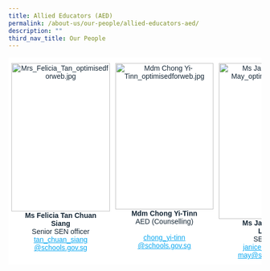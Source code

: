 ```yaml
---
title: Allied Educators (AED)
permalink: /about-us/our-people/allied-educators-aed/
description: ""
third_nav_title: Our People
---
```

<table style="border-collapse:collapse;border-spacing:0" class="tg"><thead><tr><td style="background-color:#FFF;border-color:#ffffff;border-style:solid;border-width:1px;color:#162837;font-family:Arial, sans-serif;font-size:14px;overflow:hidden;padding:10px 5px;text-align:center;vertical-align:top;word-break:normal"><img src="https://staging.dtkb9ih383sl3.amplifyapp.com/images/Mrs_Felicia_Tan_optimisedforweb.jpg" alt="Mrs_Felicia_Tan_optimisedforweb.jpg" width="196" height="295"><br><span style="font-weight:bold;font-style:inherit">Ms Felicia Tan Chuan</span><br><span style="font-weight:bold;font-style:inherit">Siang</span><br><span style="font-weight:400;font-style:inherit;color:#162837">Senior SEN officer</span><br><a href="mailto:tan_chuan_siang@schools.gov.sg" target="_blank" rel="noopener noreferrer"><span style="font-weight:inherit;font-style:inherit;text-decoration:underline;color:#08A7F0">tan_chuan_siang</span></a><br><a href="mailto:tan_chuan_siang@schools.gov.sg" target="_blank" rel="noopener noreferrer"><span style="font-weight:inherit;font-style:inherit;text-decoration:underline;color:#08A7F0">@schools.gov.sg</span></a></td><td style="background-color:#FFF;border-color:#ffffff;border-style:solid;border-width:1px;color:#162837;font-family:Arial, sans-serif;font-size:14px;overflow:hidden;padding:10px 5px;text-align:center;vertical-align:top;word-break:normal"><img src="https://staging.dtkb9ih383sl3.amplifyapp.com/images/Mdm%20Chong%20Yi-Tinn_optimisedforweb.jpg" alt="Mdm Chong Yi-Tinn_optimisedforweb.jpg" width="195" height="291"><br><span style="font-weight:bold;font-style:inherit">Mdm Chong Yi-Tinn</span><br><span style="font-weight:400;font-style:inherit;color:#162837">AED (Counselling)</span><br><br><a href="mailto:chong_yi-tinn@schools.gov.sg" target="_blank" rel="noopener noreferrer"><span style="font-weight:inherit;font-style:inherit;text-decoration:underline;color:#08A7F0">chong_yi-tinn</span></a><br><a href="mailto:chong_yi-tinn@schools.gov.sg" target="_blank" rel="noopener noreferrer"><span style="font-weight:inherit;font-style:inherit;text-decoration:underline;color:#08A7F0">@schools.gov.sg</span></a></td><td style="background-color:#FFF;border-color:#ffffff;border-style:solid;border-width:1px;color:#162837;font-family:Arial, sans-serif;font-size:14px;overflow:hidden;padding:10px 5px;text-align:center;vertical-align:top;word-break:normal"><img src="https://staging.dtkb9ih383sl3.amplifyapp.com/images/Ms%20Janice%20Cheng%20Lai%20May_optimisedforweb.jpg" alt="Ms Janice Cheng Lai May_optimisedforweb.jpg" width="208" height="310"><br><span style="font-weight:bold;font-style:inherit">Ms Janice Cheng</span><br><span style="font-weight:bold;font-style:inherit">Lai May</span><br><span style="font-weight:400;font-style:inherit;color:#162837">SEN officer</span><br><a href="mailto:janice_cheng_lai_may@schools.gov.sg" target="_blank" rel="noopener noreferrer"><span style="font-weight:inherit;font-style:inherit;text-decoration:underline;color:#08A7F0">janice_cheng_lai_</span></a><br><a href="mailto:janice_cheng_lai_may@schools.gov.sg" target="_blank" rel="noopener noreferrer"><span style="font-weight:inherit;font-style:inherit;text-decoration:underline;color:#08A7F0">may@schools.gov.sg</span></a></td></tr></thead></table>